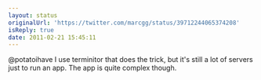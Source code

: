 ```yaml
---
layout: status
originalUrl: 'https://twitter.com/marcgg/status/39712244065374208'
isReply: true
date: 2011-02-21 15:45:11
---
```


@potatoihave I use terminitor that does the trick, but it's still a lot of servers just to run an app. The app is quite complex though.

